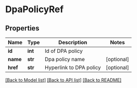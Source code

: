 # DpaPolicyRef

## Properties
Name | Type | Description | Notes
------------ | ------------- | ------------- | -------------
**id** | **int** | Id of DPA policy | 
**name** | **str** | Dpa policy name | [optional] 
**href** | **str** | Hyperlink to DPA policy | [optional] 

[[Back to Model list]](../README.md#documentation-for-models) [[Back to API list]](../README.md#documentation-for-api-endpoints) [[Back to README]](../README.md)


